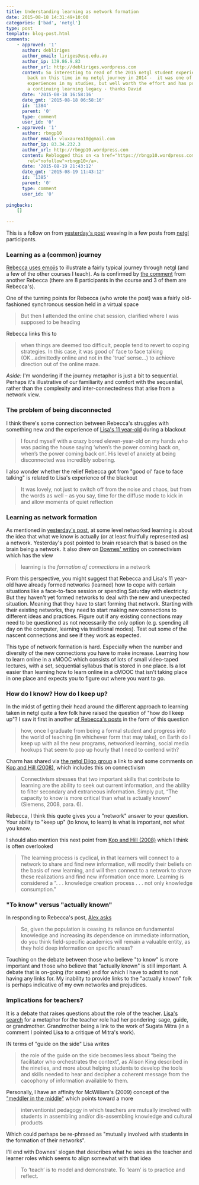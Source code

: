 ```yaml
---
title: Understanding learning as network formation
date: 2015-08-18 14:31:49+10:00
categories: ['bad', 'netgl']
type: post
template: blog-post.html
comments:
    - approved: '1'
      author: debliriges
      author_email: liriges@usq.edu.au
      author_ip: 139.86.9.83
      author_url: http://debliriges.wordpress.com
      content: So interesting to read of the 2015 netgl student experiences and reflect
        back on this time in my netgl journey in 2014 -  it was one of the more challenging
        experiences in my studies, but well worth the effort and has provided me with
        a continuing learning legacy - thanks David
      date: '2015-08-18 16:58:16'
      date_gmt: '2015-08-18 06:58:16'
      id: '1384'
      parent: '0'
      type: comment
      user_id: '0'
    - approved: '1'
      author: rbngp10
      author_email: vluxaurea10@gmail.com
      author_ip: 83.34.232.3
      author_url: http://rbngp10.wordpress.com
      content: Reblogged this on <a href="https://rbngp10.wordpress.com/2015/08/19/understanding-learning-as-network-formation/"
        rel="nofollow">rbngp10</a>.
      date: '2015-08-19 21:43:12'
      date_gmt: '2015-08-19 11:43:12'
      id: '1385'
      parent: '0'
      type: comment
      user_id: '0'
    
pingbacks:
    []
    
---
```

This is a follow on from [yesterday's post](/blog2/2015/08/17/theres-more-to-it-than-the-internet-and-social-software/) weaving in a few posts from [netgl](http://netgl.wordpress.com) participants.

### Learning as a (common) journey

[Rebecca uses emojis](http://murramumma.blogspot.com.au/2015/08/me-as-student-emoji-pictorial.html) to illustrate a fairly typical journey through netgl (and a few of the other courses I teach). As is confirmed by [the comment](http://murramumma.blogspot.com.au/2015/08/me-as-student-emoji-pictorial.html?showComment=1439691500269#c2186351838937864853) from another Rebecca (there are 8 participants in the course and 3 of them are Rebecca's).

One of the turning points for Rebecca (who wrote the post) was a fairly old-fashioned synchronous session held in a virtual space

> But then I attended the online chat session, clarified where I was supposed to be heading

Rebecca links this to

> when things are deemed too difficult, people tend to revert to coping strategies. In this case, it was good ol' face to face talking (OK...admittedly online and not in the 'true' sense...) to achieve direction out of the online maze.

_Aside:_ I'm wondering if the journey metaphor is just a bit to sequential. Perhaps it's illustrative of our familiarity and comfort with the sequential, rather than the complexity and inter-connectedness that arise from a network view.

### The problem of being disconnected

I think there's some connection between Rebecca's struggles with something new and the experience of [Lisa's 11 year-old](https://teachfacilitatelearngrow.wordpress.com/2015/08/10/the-challenge-of-networked-learning-when-there-is-no-network/comment-page-1/#comment-9) during a blackout

> I found myself with a crazy bored eleven-year-old on my hands who was pacing the house saying ‘when’s the power coming back on, when’s the power coming back on’. His level of anxiety at being disconnected was incredibly sobering.

I also wonder whether the relief Rebecca got from "good ol' face to face talking" is related to Lisa's experience of the blackout

> It was lovely, not just to switch off from the noise and chaos, but from the words as well – as you say, time for the diffuse mode to kick in and allow moments of quiet reflection

### Learning as network formation

As mentioned in [yesterday's post](/blog2/2015/08/17/theres-more-to-it-than-the-internet-and-social-software/), at some level networked learning is about the idea that what we know is actually (or at least fruitfully represented as) a network. Yesterday's post pointed to brain research that is based on the brain being a network. It also drew on [Downes' writing](http://halfanhour.blogspot.com.au/2014/04/connectivism-as-learning-theory.html) on connectivism which has the view

> learning is the _formation of connections_ in a network

From this perspective, you might suggest that Rebecca and Lisa's 11 year-old have already formed networks (learned) how to cope with certain situations like a face-to-face session or spending Saturday with electricity. But they haven't yet formed networks to deal with the new and unexpected situation. Meaning that they have to start forming that network. Starting with their existing networks, they need to start making new connections to different ideas and practices. Figure out if any existing connections may need to be questioned as not necessarily the only option (e.g. spending all day on the computer, learning via traditional modes). Test out some of the nascent connections and see if they work as expected.

This type of network formation is hard. Especially when the number and diversity of the new connections you have to make increase. Learning how to learn online in a xMOOC which consists of lots of small video-taped lectures, with a set, sequential syllabus that is stored in one place. Is a lot easier than learning how to learn online in a cMOOC that isn't taking place in one place and expects you to figure out where you want to go.

### How do I know? How do I keep up?

In the midst of getting their head around the different approach to learning taken in netgl quite a few folk have raised the question of "how do I keep up"? I saw it first in another [of Rebecca's posts](http://murramumma.blogspot.com.au/2015/08/ponderings-as-teacher-into-future.html) in the form of this question

> how, once I graduate from being a formal student and progress into the world of teaching (in whichever form that may take), on Earth do I keep up with all the new programs, networked learning, social media hookups that seem to pop up hourly that I need to contend with?

Charm has shared via [the netgl Diigo group](https://groups.diigo.com/group/networked-and-global-learning/) a link to and some comments on [Kop and Hill (2008)](http://www.irrodl.org/index.php/irrodl/article/viewArticle/523/1103%2522), which includes this on connectivism

> Connectivism stresses that two important skills that contribute to learning are the ability to seek out current information, and the ability to filter secondary and extraneous information. Simply put, “The capacity to know is more critical than what is actually known” (Siemens, 2008, para. 6).

Rebecca, I think this quote gives you a "network" answer to your question. Your ability to "keep up" (to know, to learn) is what is important, not what you know.

I should also mention this next point from [Kop and Hill (2008)](http://www.irrodl.org/index.php/irrodl/article/viewArticle/523/1103%2522) which I think is often overlooked

> The learning process is cyclical, in that learners will connect to a network to share and find new information, will modify their beliefs on the basis of new learning, and will then connect to a network to share these realizations and find new information once more. Learning is considered a ". . . knowledge creation process . . . not only knowledge consumption."

### "To know" versus "actually known"

In responding to Rebecca's post, [Alex asks](http://alexgilbey.weebly.com/home/-question-for-murra-mumma)

> So, given the population is ceasing its reliance on fundamental knowledge and increasing its dependence on immediate information, do you think field-specific academics will remain a valuable entity, as they hold deep information on specific areas?

Touching on the debate between those who believe "to know" is more important and those who believe that "actually known" is still important. A debate that is on-going (for some) and for which I have to admit to not having any links for. My inability to provide links to the "actually known" folk is perhaps indicative of my own networks and prejudices.

### Implications for teachers?

It is a debate that raises questions about the role of the teacher. [Lisa's search](https://lisaaurisch.wordpress.com/2015/08/08/sage-guide-or-grandmother/) for a metaphor for the teacher role had her pondering: sage, guide, or grandmother. Grandmother being a link to the work of Sugata Mitra (in a comment I pointed Lisa to a critique of Mitra's work).

IN terms of "guide on the side" Lisa writes

> the role of the guide on the side becomes less about “being the facilitator who orchestrates the context”, as Alison King described in the nineties, and more about helping students to develop the tools and skills needed to hear and decipher a coherent message from the cacophony of information available to them.

Personally, I have an affinity for McWilliam's (2009) concept of the ["meddler in the middle"](/blog2/2014/07/27/me-as-a-teacher/#meddler) which points toward a more

> interventionist pedagogy in which teachers are mutually involved with students in assembling and/or dis-assembling knowledge and cultural products

Which could perhaps be re-phrased as "mutually involved with students in the formation of their networks".

I'll end with Downes' slogan that describes what he sees as the teacher and learner roles which seems to align somewhat with that idea

> To ‘teach’ is to model and demonstrate. To ‘learn’ is to practice and reflect.